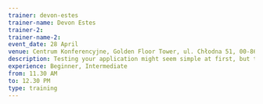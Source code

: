 ```yaml
---
trainer: devon-estes
trainer-name: Devon Estes
trainer-2:
trainer-name-2:
event_date: 28 April
venue: Centrum Konferencyjne, Golden Floor Tower, ul. Chłodna 51, 00-867 Warszawa
description: Testing your application might seem simple at first, but there's more than meets the eye to writing a really great test suite. In this training, we'll quickly recap the basics of unit testing before moving on to some of the trickier tests that we might need to write. We'll cover unit testing our GenServers, integration testing with Wallaby, and then finish up with stateless and stateful property-based testing with PropEr. You'll come away from this training prepared to test anything that might come your way!
experience: Beginner, Intermediate
from: 11.30 AM
to: 12.30 PM
type: training
---
```

